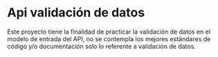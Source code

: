 # Api validación de datos

Este proyecto tiene la finalidad de practicar la validación de datos en el modelo de entrada del API, no se contempla los mejores estándares de código y/o documentación solo lo referente a validación de datos.
